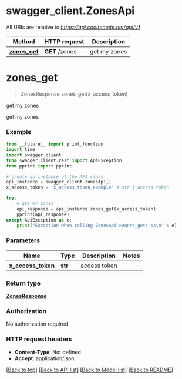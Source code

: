 # swagger_client.ZonesApi

All URIs are relative to *https://api.coolremote.net/api/v1*

Method | HTTP request | Description
------------- | ------------- | -------------
[**zones_get**](ZonesApi.md#zones_get) | **GET** /zones | get my zones

# **zones_get**
> ZonesResponse zones_get(x_access_token)

get my zones

get my zones

### Example
```python
from __future__ import print_function
import time
import swagger_client
from swagger_client.rest import ApiException
from pprint import pprint

# create an instance of the API class
api_instance = swagger_client.ZonesApi()
x_access_token = 'x_access_token_example' # str | access token

try:
    # get my zones
    api_response = api_instance.zones_get(x_access_token)
    pprint(api_response)
except ApiException as e:
    print("Exception when calling ZonesApi->zones_get: %s\n" % e)
```

### Parameters

Name | Type | Description  | Notes
------------- | ------------- | ------------- | -------------
 **x_access_token** | **str**| access token | 

### Return type

[**ZonesResponse**](ZonesResponse.md)

### Authorization

No authorization required

### HTTP request headers

 - **Content-Type**: Not defined
 - **Accept**: application/json

[[Back to top]](#) [[Back to API list]](../README.md#documentation-for-api-endpoints) [[Back to Model list]](../README.md#documentation-for-models) [[Back to README]](../README.md)

